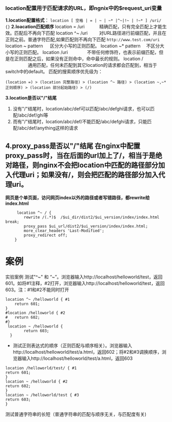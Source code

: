 ### **location配置用于匹配请求的URL，即ngnix中的$request_uri变量**
**1.location配置格式**：
`location [ 空格 | = | ~ | ~* |^~|!~ | !~* ] /uri/ {}`
**2.loacation匹配顺序**
location = /uri 　　　精确匹配，只有完全匹配上才能生效。匹配后不再向下匹配
location ^~ /uri 　　  对URL路径进行前缀匹配，并且在正则之前。普通字符匹配,如果匹配则不再向下匹配
`http://www.test.com/uri`
location ~ pattern 　 区分大小写的正则匹配。
location ~* pattern 　不区分大小写的正则匹配。
location /uri 　　　　不带任何修饰符，也表示前缀匹配，但是在正则匹配之后，如果没有正则命中，命中最长的规则。
location / 　　　　　通用匹配，任何未匹配到其它location的请求都会匹配到，相当于switch中的default。
匹配的搜索顺序优先级为：

~~~
(location =) > (location 完整路径) > (location ^~ 路径) > (location ~,~* 正则顺序) > (location 部分起始路径) > (/)
~~~
**3.location是否以"/"结尾**
1.  没有"/"结尾时，location/abc/def可以匹配/abc/defghi请求，也可以匹配/abc/def/ghi等
2.  而有"/"结尾时，location/abc/def/不能匹配/abc/defghi请求，只能匹配/abc/def/anything这样的请求

**4.proxy_pass是否以"/"结尾**
**在nginx中配置proxy_pass时，当在后面的url加上了/，相当于是绝对路径，则nginx不会把location中匹配的路径部分加入代理uri；如果没有/，则会把匹配的路径部分加入代理uri。**
-------------------------------------------------------------------------------------------------------------------------
**网页是个单页面，访问网页index以外的路径或者写错路径，都rewrite给index.html**
```
     location ^~ / {
        rewrite /(.*)$  /$ui_dir/dist2/$ui_version/index/index.html break;
        proxy_pass $ui_url/dist2/$ui_version/index/index.html;
        more_clear_headers 'Last-Modified';
        proxy_redirect off;
    }
```
# 案例
实验案例
测试"^~" 和 “~”。浏览器输入http://localhost/helloworld/test，返回601。如将#1注释，#2打开，浏览器输入http://localhost/helloworld/test，返回603。注：#1和#2不能同时打开
```
location ^~ /helloworld { #1 
	return 601;
} 
#location /helloworld { #2 
# 	return 602;
#}
 location ~ /helloworld { 
 		return 603;
  } 
```
*   测试正则表达式的顺序（正则匹配与顺序相关）。浏览器输入http://localhost/helloworld/test/a.html，返回602；将#2和#3调换顺序，浏览器输入http://localhost/helloworld/test/a.html，返回603
```
location /helloworld/test/ { #1
return 601;
}
location ~ /helloworld { #2
return 602;
}
location ~ /helloworld/test { #3
return 603;
}
```
测试普通字符串的长短（普通字符串的匹配与顺序无关，与匹配度有关)